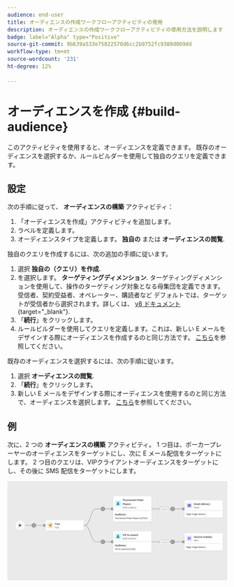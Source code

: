 ```yaml
---
audience: end-user
title: オーディエンスの作成ワークフローアクティビティの使用
description: オーディエンスの作成ワークフローアクティビティの使用方法を説明します
badge: label="Alpha" type="Positive"
source-git-commit: 9b639a533e75822570d6cc2b9752fc9380d069dd
workflow-type: tm+mt
source-wordcount: '231'
ht-degree: 12%

---
```



# オーディエンスを作成 {#build-audience}

このアクティビティを使用すると、オーディエンスを定義できます。 既存のオーディエンスを選択するか、ルールビルダーを使用して独自のクエリを定義できます。

<!--
The **Build audience** activity can be placed at the beginning of the workflow or after any other activity. Any activity can be placed after the **Build audience**.
-->

## 設定

次の手順に従って、 **オーディエンスの構築** アクティビティ：

1. 「オーディエンスを作成」アクティビティを追加します。
1. ラベルを定義します。
1. オーディエンスタイプを定義します。 **独自の** または **オーディエンスの閲覧**.

独自のクエリを作成するには、次の追加の手順に従います。

1. 選択 **独自の（クエリ）を作成**.
1. を選択します。 **ターゲティングディメンション**. ターゲティングディメンションを使用して、操作のターゲティング対象となる母集団を定義できます。受信者、契約受益者、オペレーター、購読者など デフォルトでは、ターゲットが受信者から選択されます。詳しくは、 [v8 ドキュメント](https://experienceleague.adobe.com/docs/campaign/automation/workflows/introduction/wf-type/targeting-workflows.html#targeting-and-filtering-dimensions){target="_blank"}.
1. 「**続行**」をクリックします。
1. ルールビルダーを使用してクエリを定義します。これは、新しい E メールをデザインする際にオーディエンスを作成するのと同じ方法です。 [こちら](../../audience/segment-builder.md)を参照してください。

既存のオーディエンスを選択するには、次の手順に従います。

1. 選択 **オーディエンスの閲覧**.
1. 「**続行**」をクリックします。
1. 新しい E メールをデザインする際にオーディエンスを使用するのと同じ方法で、オーディエンスを選択します。 [こちら](../../audience/add-audience.md)を参照してください。

## 例

次に、2 つの **オーディエンスの構築** アクティビティ。 1 つ目は、ポーカープレーヤーのオーディエンスをターゲットにし、次に E メール配信をターゲットにします。 2 つ目のクエリは、VIPクライアントオーディエンスをターゲットにし、その後に SMS 配信をターゲットにします。

![](../assets/workflow-audience-example.png)